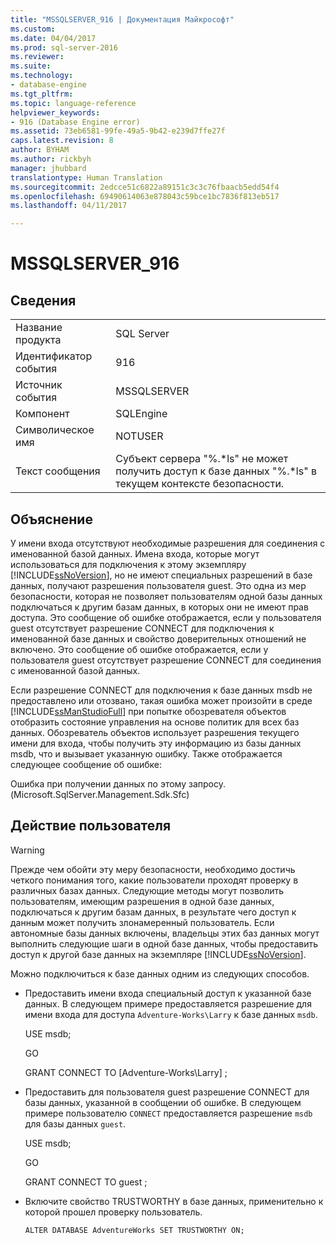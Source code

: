 ```yaml
---
title: "MSSQLSERVER_916 | Документация Майкрософт"
ms.custom: 
ms.date: 04/04/2017
ms.prod: sql-server-2016
ms.reviewer: 
ms.suite: 
ms.technology:
- database-engine
ms.tgt_pltfrm: 
ms.topic: language-reference
helpviewer_keywords:
- 916 (Database Engine error)
ms.assetid: 73eb6581-99fe-49a5-9b42-e239d7ffe27f
caps.latest.revision: 8
author: BYHAM
ms.author: rickbyh
manager: jhubbard
translationtype: Human Translation
ms.sourcegitcommit: 2edcce51c6822a89151c3c3c76fbaacb5edd54f4
ms.openlocfilehash: 69490614063e878043c59bce1bc7836f813eb517
ms.lasthandoff: 04/11/2017

---
```

# <a name="mssqlserver916"></a>MSSQLSERVER_916
  
## <a name="details"></a>Сведения  
  
|||  
|-|-|  
|Название продукта|SQL Server|  
|Идентификатор события|916|  
|Источник события|MSSQLSERVER|  
|Компонент|SQLEngine|  
|Символическое имя|NOTUSER|  
|Текст сообщения|Субъект сервера "%.*ls" не может получить доступ к базе данных "%.\*ls" в текущем контексте безопасности.|  
  
## <a name="explanation"></a>Объяснение  
У имени входа отсутствуют необходимые разрешения для соединения с именованной базой данных. Имена входа, которые могут использоваться для подключения к этому экземпляру [!INCLUDE[ssNoVersion](../../includes/ssnoversion-md.md)], но не имеют специальных разрешений в базе данных, получают разрешения пользователя guest. Это одна из мер безопасности, которая не позволяет пользователям одной базы данных подключаться к другим базам данных, в которых они не имеют прав доступа. Это сообщение об ошибке отображается, если у пользователя guest отсутствует разрешение CONNECT для подключения к именованной базе данных и свойство доверительных отношений не включено. Это сообщение об ошибке отображается, если у пользователя guest отсутствует разрешение CONNECT для соединения с именованной базой данных.  
  
Если разрешение CONNECT для подключения к базе данных msdb не предоставлено или отозвано, такая ошибка может произойти в среде [!INCLUDE[ssManStudioFull](../../includes/ssmanstudiofull-md.md)] при попытке обозревателя объектов отобразить состояние управления на основе политик для всех баз данных. Обозреватель объектов использует разрешения текущего имени для входа, чтобы получить эту информацию из базы данных msdb, что и вызывает указанную ошибку. Также отображается следующее сообщение об ошибке:  
  
Ошибка при получении данных по этому запросу. (Microsoft.SqlServer.Management.Sdk.Sfc)  
  
## <a name="user-action"></a>Действие пользователя  
  
> [!WARNING]  
> Прежде чем обойти эту меру безопасности, необходимо достичь четкого понимания того, какие пользователи проходят проверку в различных базах данных. Следующие методы могут позволить пользователям, имеющим разрешения в одной базе данных, подключаться к другим базам данных, в результате чего доступ к данным может получить злонамеренный пользователь. Если автономные базы данных включены, владельцы этих баз данных могут выполнить следующие шаги в одной базе данных, чтобы предоставить доступ к другой базе данных на экземпляре [!INCLUDE[ssNoVersion](../../includes/ssnoversion-md.md)].  
  
Можно подключиться к базе данных одним из следующих способов.  
  
-   Предоставить имени входа специальный доступ к указанной базе данных. В следующем примере предоставляется разрешение для имени входа для доступа `Adventure-Works\Larry` к базе данных `msdb`.  
  
    USE msdb;  
  
    GO  
  
    GRANT CONNECT TO [Adventure-Works\Larry] ;  
  
-   Предоставить для пользователя guest разрешение CONNECT для базы данных, указанной в сообщении об ошибке. В следующем примере пользователю `CONNECT` предоставляется разрешение `msdb` для базы данных `guest`.  
  
    USE msdb;  
  
    GO  
  
    GRANT CONNECT TO guest ;  
  
-   Включите свойство TRUSTWORTHY в базе данных, применительно к которой прошел проверку пользователь.  
  
    `ALTER DATABASE AdventureWorks SET TRUSTWORTHY ON;`  
  


